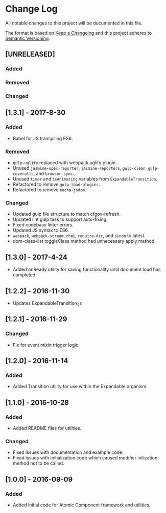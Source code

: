# Change Log
All notable changes to this project will be documented in this file.

The format is based on [Keep a Changelog](http://keepachangelog.com/)
and this project adheres to [Semantic Versioning](http://semver.org/).

## [UNRELEASED]

### Added

### Removed

### Changed


## [1.3.1] - 2017-8-30

### Added

- Babel for JS transpiling ES6.

### Removed

- `gulp-uglify` replaced with webpack uglify plugin.
- Unused `jasmine-spec-reporter`, `jasmine-reporters`, `gulp-clean`,
`gulp-coveralls`, and `browser-sync`.
- Unused `timer` and `isAnimating` variables from `ExpandableTransition`.
- Refactored to remove `gulp-load-plugins`.
- Refactored to remove `mocha-jsdom`.

### Changed

- Updated gulp file structure to match cfgov-refresh.
- Updated lint gulp task to support auto-fixing.
- Fixed codebase linter errors.
- Updated JS syntax to ES6.
- `webpack`, `webpack-stream`, `chai`, `require-dir`,
and `sinon` to latest.
- dom-class-list toggleClass method had unnecessary apply method.


## [1.3.0] - 2017-4-24

- Added onReady utility for saving functionality until document
  load has completed

## [1.2.2] - 2016-11-30

- Updates ExpandableTransition.js

## [1.2.1] - 2016-11-29

### Changed

- Fix for event mixin trigger logic.

## [1.2.0] - 2016-11-14

### Added

- Added Transition utility for use within the Expandable organism.


## [1.1.0] - 2016-10-28

### Added

- Added README files for utilities.

### Changed

- Fixed issues with documentation and example code.
- Fixed issues with initialization code which caused modifier inilization
  method not to be called.

## [1.0.0] - 2016-09-09

### Added

- Added initial code for Atomic Component framework and utilities.
